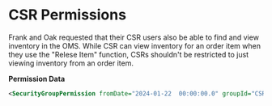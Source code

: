 # CSR Permissions

Frank and Oak requested that their CSR users also be able to find and view inventory in the OMS. While CSR can view inventory for an order item when they use the "Relese Item" function, CSRs shouldn't be restricted to just viewing inventory from an order item.


**Permission Data**

```xml
<SecurityGroupPermission fromDate="2024-01-22  00:00:00.0" groupId="CSR" permissionId="FULFILL_INVENTORY_VIEW"/>
```